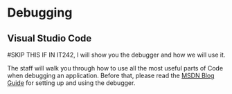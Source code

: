 # Debugging

## Visual Studio Code

#SKIP THIS IF IN IT242, I will show you the debugger and how we will use it.

The staff will walk you through how to use all the most useful parts of Code when debugging an application. Before that, please read the [MSDN Blog Guide](https://blogs.msdn.microsoft.com/visualstudioalm/2016/03/10/experimental-net-core-debugging-in-vs-code/) for setting up and using the debugger.
